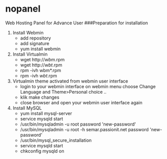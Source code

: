 # nopanel
Web Hosting Panel for Advance User
###Preparation for installation
1. Install Webmin
   - add repository
   - add signature
   - yum install webmin
2. Install Virtualmin
   - wget http://*wbm*.rpm
   - wget http://*wbt*.rpm
   - rpm -ivh wbm*.rpm
   - rpm -ivh *wbt*.rpm
3. Virtualmin theme activated from webmin user interface
   - login to your webmin interface on webmin menu choose Change Language and Theme>Personal choice ..  
   - klik make changes
   - close browser and open your webmin user interface again
4. Install MySQL
   - yum install mysql-server
   - service mysqld start
   - /usr/bin/mysqladmin -u root password 'new-password'
   - /usr/bin/mysqladmin -u root -h semar.passionit.net password 'new-password'
   - /usr/bin/mysql_secure_installation
   - service mysqld start
   - chkconfig mysqld on
   

